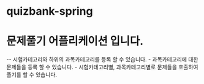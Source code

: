 # quizbank-spring
<h1>문제풀기 어플리케이션 입니다.</h1>
-- 시험카테고리와 하위의 과목카테고리를 등록 할 수 있습니다.
- 과목카테고리에 대한 문제들을 등록 할 수 있습니다.
- 시험카테고리별, 과목카테고리별로 문제들을 호출하여 풀기를 할 수 있습니다.
